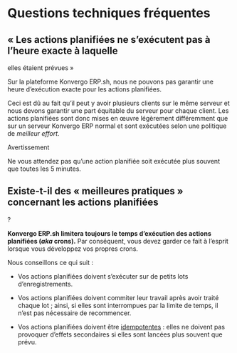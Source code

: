 # Questions techniques fréquentes

## « Les actions planifiées ne s’exécutent pas à l’heure exacte à laquelle
elles étaient prévues »

Sur la plateforme Konvergo ERP.sh, nous ne pouvons pas garantir une heure d’exécution
exacte pour les actions planifiées.

Ceci est dû au fait qu’il peut y avoir plusieurs clients sur le même serveur
et nous devons garantir une part équitable du serveur pour chaque client. Les
actions planifiées sont donc mises en œuvre légèrement différemment que sur un
serveur Konvergo ERP normal et sont exécutées selon une politique de _meilleur
effort_.

<div class="alert alert-warning">
<p class="alert-title">
Avertissement</p><p>Ne vous attendez pas qu’une action planifiée soit exécutée plus souvent que toutes les 5 minutes.</p>
</div>

## Existe-t-il des « meilleures pratiques » concernant les actions planifiées
?

**Konvergo ERP.sh limitera toujours le temps d’exécution des actions planifiées (*aka*
crons).** Par conséquent, vous devez garder ce fait à l’esprit lorsque vous
développez vos propres crons.

Nous conseillons ce qui suit :

  * Vos actions planifiées doivent s’exécuter sur de petits lots d’enregistrements.

  * Vos actions planifiées doivent commiter leur travail après avoir traité chaque lot ; ainsi, si elles sont interrompues par la limite de temps, il n’est pas nécessaire de recommencer.

  * Vos actions planifiées doivent être [idempotentes](https://stackoverflow.com/a/1077421/3332416) : elles ne doivent pas provoquer d’effets secondaires si elles sont lancées plus souvent que prévu.

